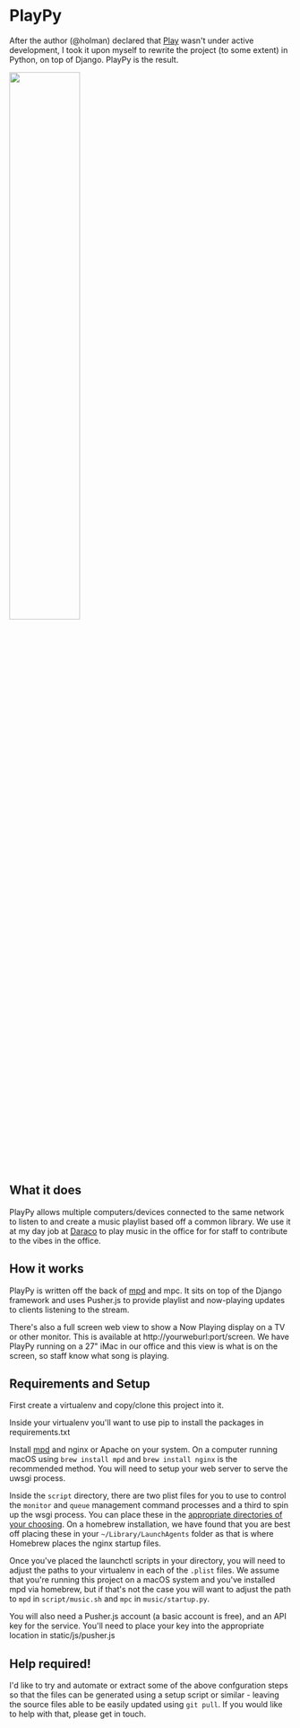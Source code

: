 # PlayPy

After the author (@holman) declared that [Play](https://github.com/play/play) wasn't under active development, I took it upon myself to rewrite the project (to some extent) in Python, on top of Django. PlayPy is the result.

<img src="https://user-images.githubusercontent.com/1734219/92557192-ff51be80-f2ae-11ea-8100-c68d4107d42b.png" width=50% height=50%>

## What it does

PlayPy allows multiple computers/devices connected to the same network to listen to and create a music playlist based off a common library. We use it at my day job at [Daraco](https://www.daraco.com.au) to play music in the office for for staff to contribute to the vibes in the office.

## How it works

PlayPy is written off the back of [mpd](https://github.com/MusicPlayerDaemon/) and mpc. It sits on top of the Django framework and uses Pusher.js to provide playlist and now-playing updates to clients listening to the stream.

There's also a full screen web view to show a Now Playing display on a TV or other monitor. This is available at http://yourweburl:port/screen. We have PlayPy running on a 27" iMac in our office and this view is what is on the screen, so staff know what song is playing.

## Requirements and Setup
First create a virtualenv and copy/clone this project into it.

Inside your virtualenv you'll want to use pip to install the packages in requirements.txt

Install [mpd](https://github.com/MusicPlayerDaemon/MPD/) and nginx or Apache on your system. On a computer running macOS using `brew install mpd` and `brew install nginx` is the recommended method. You will need to setup your web server to serve the uwsgi process.

Inside the `script` directory, there are two plist files for you to use to control the `monitor` and `queue` management command processes and a third to spin up the wsgi process. You can place these in the [appropriate directories of your choosing](https://medium.com/swlh/how-to-use-launchd-to-run-services-in-macos-b972ed1e352). On a homebrew installation, we have found that you are best off placing these in your `~/Library/LaunchAgents` folder as that is where Homebrew places the nginx startup files.

Once you've placed the launchctl scripts in your directory, you will need to adjust the paths to your virtualenv in each of the `.plist` files. We assume that you're running this project on a macOS system and you've installed mpd via homebrew, but if that's not the case you will want to adjust the path to `mpd` in `script/music.sh` and `mpc` in `music/startup.py`.

You will also need a Pusher.js account (a basic account is free), and an API key for the service. You'll need to place your key into the appropriate location in static/js/pusher.js

## Help required!
I'd like to try and automate or extract some of the above confguration steps so that the files can be generated using a setup script or similar - leaving the source files able to be easily updated using `git pull`. If you would like to help with that, please get in touch.